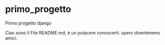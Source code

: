 # primo_progetto
Primo progetto django

Ciao sono il File README.md, è un poiacere conoscerti.
spero diventeremo amici.
